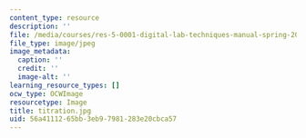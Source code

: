 ```yaml
---
content_type: resource
description: ''
file: /media/courses/res-5-0001-digital-lab-techniques-manual-spring-2007/56a4111265bb3eb97981283e20cbca57_titration.jpg
file_type: image/jpeg
image_metadata:
  caption: ''
  credit: ''
  image-alt: ''
learning_resource_types: []
ocw_type: OCWImage
resourcetype: Image
title: titration.jpg
uid: 56a41112-65bb-3eb9-7981-283e20cbca57
---
```

